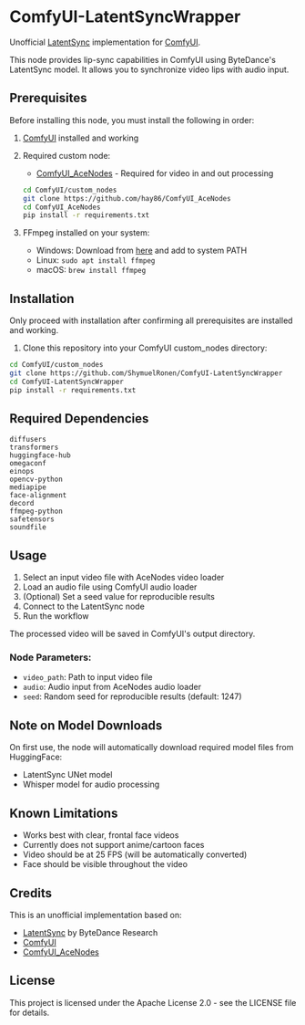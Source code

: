 # ComfyUI-LatentSyncWrapper

Unofficial [LatentSync](https://github.com/bytedance/LatentSync) implementation for [ComfyUI](https://github.com/comfyanonymous/ComfyUI).

This node provides lip-sync capabilities in ComfyUI using ByteDance's LatentSync model. It allows you to synchronize video lips with audio input.

## Prerequisites

Before installing this node, you must install the following in order:

1. [ComfyUI](https://github.com/comfyanonymous/ComfyUI) installed and working

2. Required custom node:
   - [ComfyUI_AceNodes](https://github.com/hay86/ComfyUI_AceNodes) - Required for video in and out processing
   ```bash
   cd ComfyUI/custom_nodes
   git clone https://github.com/hay86/ComfyUI_AceNodes
   cd ComfyUI_AceNodes
   pip install -r requirements.txt
   ```

3. FFmpeg installed on your system:
   - Windows: Download from [here](https://github.com/BtbN/FFmpeg-Builds/releases) and add to system PATH
   - Linux: `sudo apt install ffmpeg`
   - macOS: `brew install ffmpeg`

## Installation

Only proceed with installation after confirming all prerequisites are installed and working.

1. Clone this repository into your ComfyUI custom_nodes directory:
```bash
cd ComfyUI/custom_nodes
git clone https://github.com/ShymuelRonen/ComfyUI-LatentSyncWrapper
cd ComfyUI-LatentSyncWrapper
pip install -r requirements.txt
```

## Required Dependencies
```
diffusers
transformers
huggingface-hub
omegaconf
einops
opencv-python
mediapipe
face-alignment
decord
ffmpeg-python
safetensors
soundfile
```

## Usage

1. Select an input video file with AceNodes video loader
2. Load an audio file using ComfyUI audio loader
3. (Optional) Set a seed value for reproducible results
4. Connect to the LatentSync node
5. Run the workflow

The processed video will be saved in ComfyUI's output directory.

### Node Parameters:
- `video_path`: Path to input video file
- `audio`: Audio input from AceNodes audio loader
- `seed`: Random seed for reproducible results (default: 1247)


## Note on Model Downloads

On first use, the node will automatically download required model files from HuggingFace:
- LatentSync UNet model
- Whisper model for audio processing

## Known Limitations

- Works best with clear, frontal face videos
- Currently does not support anime/cartoon faces
- Video should be at 25 FPS (will be automatically converted)
- Face should be visible throughout the video

## Credits

This is an unofficial implementation based on:
- [LatentSync](https://github.com/bytedance/LatentSync) by ByteDance Research
- [ComfyUI](https://github.com/comfyanonymous/ComfyUI)
- [ComfyUI_AceNodes](https://github.com/hay86/ComfyUI_AceNodes)

## License

This project is licensed under the Apache License 2.0 - see the LICENSE file for details.
